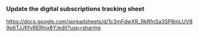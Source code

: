 ### Update the digital subscriptions tracking sheet

https://docs.google.com/spreadsheets/d/1c3mFdwXR_RkRfnSa3SP8mLUV89p6TJJfifvRERhjx8Y/edit?usp=sharing


